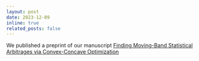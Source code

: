 ```yaml
---
layout: post
date: 2023-12-09 
inline: true
related_posts: false
---
```

We published a preprint of our manuscript [Finding Moving-Band Statistical Arbitrages via Convex-Concave Optimization](https://web.stanford.edu/~boyd/papers/cvx_ccv_stat_arb.html)


